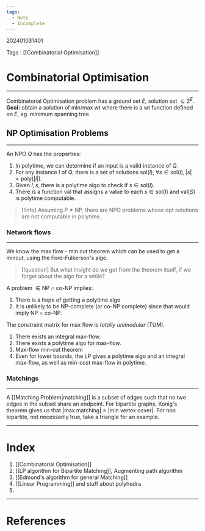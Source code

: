 ```yaml
---
tags:
  - Note
  - Incomplete
---
```

202401031401

Tags : [[Combinatorial Optimisation]]
# Combinatorial Optimisation
---
Combinatorial Optimisation problem has a ground set $E$, solution set $\subseteq 2^{E}$.
**Goal:** obtain a solution of min/max wt where there is a wt function defined on $E$, eg. minimum spanning tree

## NP Optimisation Problems
---
An NPO $Q$ has the properties:
1. In polytime, we can determine if an input is a valid instance of $Q$.
2. For any instance $I$ of $Q$, there is a set of solutions $\text{sol}(I)$, $\forall s \in \text{sol}(I), |s|=\text{poly}(|I|)$.
3. Given $I,s,$ there is a polytime algo to check if $s \in \text{sol}(I)$.
4. There is a function $\text{val}$ that assigns a value to each $s \in \text{sol}(I)$ and $\text{val}(S)$ is polytime computable.

> [!info] Assuming $\text{P}\neq \text{NP}$, there are NPO problems whose opt solutions are not computable in polytime.


### Network flows
---
We know the max flow - min cut theorem which can be used to get a mincut, using the Ford-Fulkerson's algo.

> [!question] But what insight do we get from the theorem itself, if we forget about the algo for a while?

A problem $\in \text{NP} \cap \text{co-NP}$ implies:
1. There is a hope of getting a polytime algo
2. It is unlikely to be NP-complete (or co-NP complete) since that would imply NP = co-NP.

The constraint matrix for max flow is *totally unimodular* (TUM).
1. There exists an integral max-flow.
2. There exists a polytime algo for max-flow.
3. Max-flow min-cut theorem
4. Even for lower bounds, the LP gives a polytime algo and an integral max-flow, as well as min-cost max-flow in polytime.


### Matchings
---
A [[Matching Problem|matching]] is a subset of edges such that no two edges in the subset share an endpoint.
For bipartite graphs, Konig's theorem gives us that |max matching| = |min vertex cover|.
For non bipartite, not necessarily true, take a triangle for an example.

---
# Index
1. [[Combinatorial Optimisation]]
2. [[LP algorithm for Bipartite Matching]], Augmenting path algorithm
3. [[Edmond's algorithm for general Matching]]
4. [[Linear Programming]] and stuff about polyhedra
5. 


---
# References
